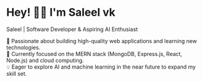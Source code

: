 # Hey! 👋🏼 I'm **Saleel vk**

Saleel | Software Developer & Aspiring AI Enthusiast

🚀 Passionate about building high-quality web applications and learning new technologies.  
🔧 Currently focused on the MERN stack (MongoDB, Express.js, React, Node.js) and cloud computing.  
💡 Eager to explore AI and machine learning in the near future to expand my skill set.
